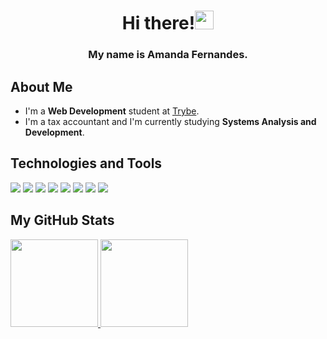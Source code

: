 <h1 align='center'>Hi there!<img src="https://raw.githubusercontent.com/MartinHeinz/MartinHeinz/master/wave.gif" width="30px"></h1>

<h3 align='center'>My name is Amanda Fernandes.</h3>

## About Me

- I'm a **Web Development** student at [Trybe](https://www.betrybe.com/).
- I'm a tax accountant and I'm currently studying **Systems Analysis and Development**.

## Technologies and Tools

![](https://img.shields.io/badge/Git-informational?labelColor=5A5A5A&logo=git&logoColor=white&style=flat&color=38BBAD)
![](https://img.shields.io/badge/GitHub-informational?labelColor=5A5A5A&logo=github&logoColor=white&style=flat&color=38BBAD)
![](https://img.shields.io/badge/HTML5-informational?labelColor=5A5A5A&logo=html5&logoColor=white&style=flat&color=38BBAD)
![](https://img.shields.io/badge/CSS3-informational?labelColor=5A5A5A&logo=css3&logoColor=white&style=flat&color=38BBAD)
![](https://img.shields.io/badge/JavaScript-informational?labelColor=5A5A5A&logo=javascript&logoColor=white&style=flat&color=38BBAD)
![](https://img.shields.io/badge/Python-informational?labelColor=5A5A5A&logo=python&logoColor=white&style=flat&color=38BBAD)
![](https://img.shields.io/badge/React-informational?labelColor=5A5A5A&logo=react&logoColor=white&style=flat&color=38BBAD)
![](https://img.shields.io/badge/Redux-informational?labelColor=5A5A5A&logo=redux&logoColor=white&style=flat&color=38BBAD)


## My GitHub Stats

<div>
    <a href='https://github.com/aferanda'>
    <img height='140em' src='https://github-readme-stats.vercel.app/api?username=aferanda&show_icons=true&include_all_commits=true&count_private=true&theme=tokyonight&title_color=38BBAD'/>
    <img height='140em' src='https://github-readme-stats.vercel.app/api/top-langs/?username=aferanda&layout=compact&langs_count=7&theme=tokyonight&title_color=38BBAD'/>
</div>

##
